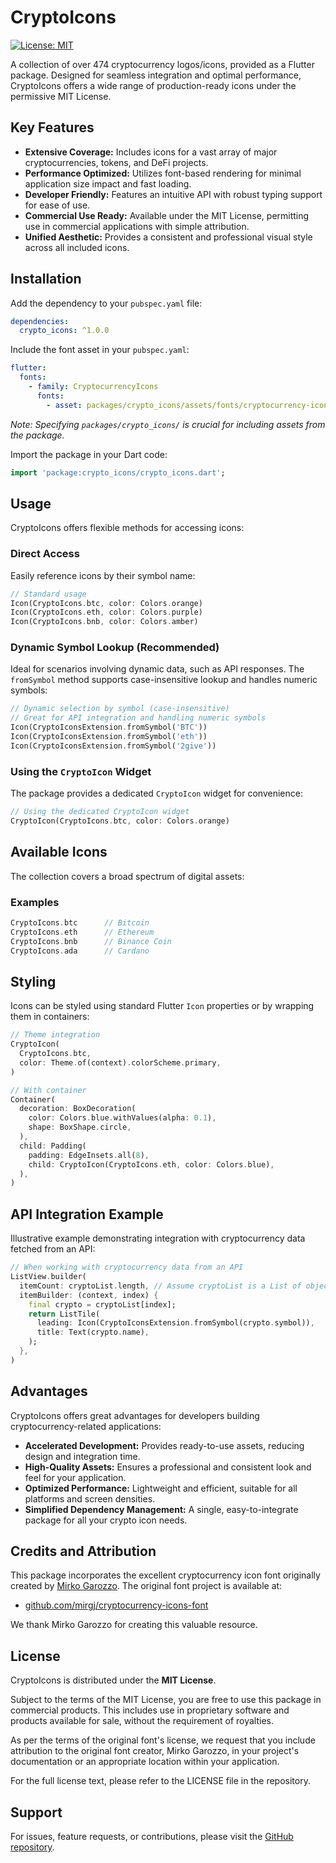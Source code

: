 # CryptoIcons

[![License: MIT](https://img.shields.io/badge/License-MIT-blue.svg)](https://opensource.org/licenses/MIT)

A collection of over 474 cryptocurrency logos/icons, provided as a Flutter package. Designed for seamless integration and optimal performance, CryptoIcons offers a wide range of production-ready icons under the permissive MIT License.

## Key Features

* **Extensive Coverage:** Includes icons for a vast array of major cryptocurrencies, tokens, and DeFi projects.
* **Performance Optimized:** Utilizes font-based rendering for minimal application size impact and fast loading.
* **Developer Friendly:** Features an intuitive API with robust typing support for ease of use.
* **Commercial Use Ready:** Available under the MIT License, permitting use in commercial applications with simple attribution.
* **Unified Aesthetic:** Provides a consistent and professional visual style across all included icons.

## Installation

Add the dependency to your `pubspec.yaml` file:

```yaml
dependencies:
  crypto_icons: ^1.0.0
```

Include the font asset in your `pubspec.yaml`:

```yaml
flutter:
  fonts:
    - family: CryptocurrencyIcons
      fonts:
        - asset: packages/crypto_icons/assets/fonts/cryptocurrency-icons.ttf
```
*Note: Specifying `packages/crypto_icons/` is crucial for including assets from the package.*

Import the package in your Dart code:

```dart
import 'package:crypto_icons/crypto_icons.dart';
```

## Usage

CryptoIcons offers flexible methods for accessing icons:

### Direct Access

Easily reference icons by their symbol name:

```dart
// Standard usage
Icon(CryptoIcons.btc, color: Colors.orange)
Icon(CryptoIcons.eth, color: Colors.purple)
Icon(CryptoIcons.bnb, color: Colors.amber)
```

### Dynamic Symbol Lookup (Recommended)

Ideal for scenarios involving dynamic data, such as API responses. The `fromSymbol` method supports case-insensitive lookup and handles numeric symbols:

```dart
// Dynamic selection by symbol (case-insensitive)
// Great for API integration and handling numeric symbols
Icon(CryptoIconsExtension.fromSymbol('BTC'))
Icon(CryptoIconsExtension.fromSymbol('eth'))
Icon(CryptoIconsExtension.fromSymbol('2give'))
```

### Using the `CryptoIcon` Widget

The package provides a dedicated `CryptoIcon` widget for convenience:

```dart
// Using the dedicated CryptoIcon widget
CryptoIcon(CryptoIcons.btc, color: Colors.orange)
```

## Available Icons

The collection covers a broad spectrum of digital assets:

### Examples 

```dart
CryptoIcons.btc      // Bitcoin
CryptoIcons.eth      // Ethereum
CryptoIcons.bnb      // Binance Coin
CryptoIcons.ada      // Cardano
```

## Styling

Icons can be styled using standard Flutter `Icon` properties or by wrapping them in containers:

```dart
// Theme integration
CryptoIcon(
  CryptoIcons.btc,
  color: Theme.of(context).colorScheme.primary,
)

// With container
Container(
  decoration: BoxDecoration(
    color: Colors.blue.withValues(alpha: 0.1),
    shape: BoxShape.circle,
  ),
  child: Padding(
    padding: EdgeInsets.all(8),
    child: CryptoIcon(CryptoIcons.eth, color: Colors.blue),
  ),
)
```

## API Integration Example

Illustrative example demonstrating integration with cryptocurrency data fetched from an API:

```dart
// When working with cryptocurrency data from an API
ListView.builder(
  itemCount: cryptoList.length, // Assume cryptoList is a List of objects with 'symbol' and 'name'
  itemBuilder: (context, index) {
    final crypto = cryptoList[index];
    return ListTile(
      leading: Icon(CryptoIconsExtension.fromSymbol(crypto.symbol)),
      title: Text(crypto.name),
    );
  },
)
```

## Advantages

CryptoIcons offers great advantages for developers building cryptocurrency-related applications:

* **Accelerated Development:** Provides ready-to-use assets, reducing design and integration time.
* **High-Quality Assets:** Ensures a professional and consistent look and feel for your application.
* **Optimized Performance:** Lightweight and efficient, suitable for all platforms and screen densities.
* **Simplified Dependency Management:** A single, easy-to-integrate package for all your crypto icon needs.

## Credits and Attribution

This package incorporates the excellent cryptocurrency icon font originally created by [Mirko Garozzo](https://github.com/mirgj). The original font project is available at:
- [github.com/mirgj/cryptocurrency-icons-font](https://github.com/mirgj/cryptocurrency-icons-font)

We thank Mirko Garozzo for creating this valuable resource.

## License

CryptoIcons is distributed under the **MIT License**.

Subject to the terms of the MIT License, you are free to use this package in commercial products. This includes use in proprietary software and products available for sale, without the requirement of royalties.

As per the terms of the original font's license, we request that you include attribution to the original font creator, Mirko Garozzo, in your project's documentation or an appropriate location within your application.

For the full license text, please refer to the LICENSE file in the repository.

## Support

For issues, feature requests, or contributions, please visit the [GitHub repository](https://github.com/kemetic-labs/crypto-icons).
```